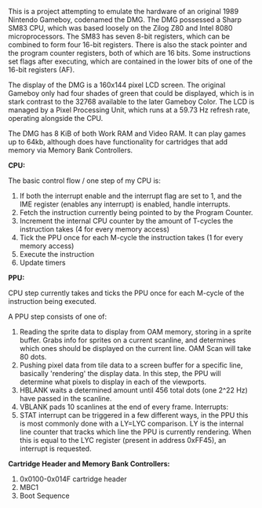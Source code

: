 This is a project attempting to emulate the hardware of an original 1989 Nintendo Gameboy, codenamed the DMG. The DMG possessed a Sharp SM83 CPU, which was based loosely on the Zilog Z80 and Intel 8080 microprocessors. The SM83 has seven 8-bit registers, which can be combined to form four 16-bit registers. There is also the stack pointer and the program counter registers, both of which are 16 bits. Some instructions set flags after executing, which are contained in the lower bits of one of the 16-bit registers (AF).

The display of the DMG is a 160x144 pixel LCD screen. The original Gameboy only had four shades of green that could be displayed, which is in stark contrast to the 32768 available to the later Gameboy Color. The LCD is managed by a Pixel Processing Unit, which runs at a 59.73 Hz refresh rate, operating alongside the CPU.

The DMG has 8 KiB of both Work RAM and Video RAM. It can play games up to 64kb, although does have functionality for cartridges that add memory via Memory Bank Controllers. 

**CPU:**

The basic control flow / one step of my CPU is:

1) If both the interrupt enable and the interrupt flag are set to 1, and the IME register (enables any interrupt) is enabled, handle interrupts.
2) Fetch the instruction currently being pointed to by the Program Counter. 
3) Increment the internal CPU counter by the amount of T-cycles the instruction takes (4 for every memory access)
4) Tick the PPU once for each M-cycle the instruction takes (1 for every memory access)
5) Execute the instruction
6) Update timers

**PPU:**

CPU step currently takes and ticks the PPU once for each M-cycle of the instruction being executed.  

A PPU step consists of one of:
1) Reading the sprite data to display from OAM memory, storing in a sprite buffer. Grabs info for sprites on a current scanline, and determines which ones should be displayed on the current line. OAM Scan will take 80 dots.
2) Pushing pixel data from tile data to a screen buffer for a specific line, basically 'rendering' the display data. In this step, the PPU will determine what pixels to display in each of the viewports.
3) HBLANK waits a determined amount until 456 total dots (one 2^22 Hz) have passed in the scanline.
4) VBLANK pads 10 scanlines at the end of every frame.
Interrupts:
1) STAT interrupt can be triggered in a few different ways, in the PPU this is most commonly done with a LY=LYC comparison. LY is the internal line counter that tracks which line the PPU is currently rendering. When this is equal to the LYC register (present in address 0xFF45), an interrupt is requested.

**Cartridge Header and Memory Bank Controllers:**
1) 0x0100-0x014F cartridge header
2) MBC1
3) Boot Sequence
